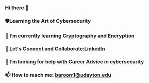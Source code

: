 ### Hi there 👋
### 🛡️Learning the Art of Cybersecurity 
### 🌱 I’m currently learning Cryptography and Encryption
### 🤝 Let's Connect and Collaborate:[LinkedIn](https://www.linkedin.com/in/ritheshreddybaroor/)
### 🤔 I’m looking for help with Career Advice in cybersecurity
### 📫 How to reach me: baroorr1@udayton.edu

<!--
**baroorr1/baroorr1** is a ✨ _special_ ✨ repository because its `README.md` (this file) appears on your GitHub profile.

Here are some ideas to get you started:

- 🛡️Learning the Art of Cybersecurity 
- 🌱 I’m currently learning Cryptography and Encryption
- 👯 I’m looking to collaborate on ...
- 🤔 I’m looking for help with Career Advice in cybersecurity
- 📫 How to reach me: baroorr1@udayton.edu
-->
